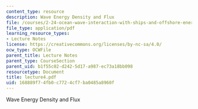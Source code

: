 ```yaml
---
content_type: resource
description: Wave Energy Density and Flux
file: /courses/2-24-ocean-wave-interaction-with-ships-and-offshore-energy-systems-13-022-spring-2002/168889f74fb0c7724cf7ba0485a8960f_lecture4.pdf
file_type: application/pdf
learning_resource_types:
- Lecture Notes
license: https://creativecommons.org/licenses/by-nc-sa/4.0/
ocw_type: OCWFile
parent_title: Lecture Notes
parent_type: CourseSection
parent_uid: b1f55c02-d242-5d17-a987-ec73a18bb098
resourcetype: Document
title: lecture4.pdf
uid: 168889f7-4fb0-c772-4cf7-ba0485a8960f
---
```

Wave Energy Density and Flux